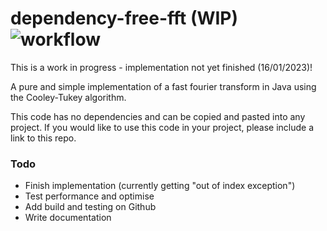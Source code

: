 # dependency-free-fft (WIP) ![workflow](https://github.com/Lancasterg/dependency-free-fft/actions/workflows/maven.yml/badge.svg)


This is a work in progress - implementation not yet finished (16/01/2023)! 

A pure and simple implementation of a fast fourier transform in Java using the Cooley-Tukey algorithm.

This code has no dependencies and can be copied and pasted into any project. If you would like to use this code in your project, please include a link to this repo. 

### Todo
- Finish implementation (currently getting "out of index exception")
- Test performance and optimise
- Add build and testing on Github
- Write documentation
